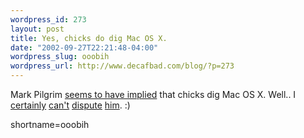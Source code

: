 ```yaml
--- 
wordpress_id: 273
layout: post
title: Yes, chicks do dig Mac OS X.
date: "2002-09-27T22:21:48-04:00"
wordpress_slug: ooobih
wordpress_url: http://www.decafbad.com/blog/?p=273
---
```

Mark Pilgrim <a href="http://diveintomark.org/archives/2002/09/27.html#chicks_dig_that">seems to have implied</a> that chicks dig Mac OS X.  Well..  I <a href="http://www.decafbad.com/gallery/my-girl/aab">certainly</a> <a href="http://www.decafbad.com/gallery/my-girl/aad">can't</a> <a href="http://www.decafbad.com/gallery/my-girl/aae">dispute</a> <a href="http://www.decafbad.com/gallery/my-girl/aaf">him</a>.  :)
<!--more-->
shortname=ooobih
